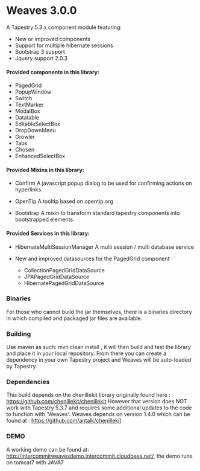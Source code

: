 Weaves 3.0.0
======

A Tapestry 5.3.x component module featuring:

  * New or improved components
  * Support for multiple hibernate sessions
  * Bootstrap 3 support 
  * Jquery support 2.0.3

#### Provided components in this library: ####

- PagedGrid
- PopupWindow
- Switch
- TextMarker
- ModalBox
- Datatable
- EditableSelectBox
- DropDownMenu
- Growler
- Tabs
- Chosen
- EnhancedSelectBox

#### Provided Mixins in this library: ####

 * Confirm
	A javascript popup dialog to be used for confirming actions on hyperlinks.

 * OpenTip
    A tooltip based on opentip.org
    
 * Bootstrap
    A mixin to transform standard tapestry components into bootstrapped elements.

#### Provided Services in this library: ####

 * HibernateMultiSessionManager
	A multi session / multi database service
 
 * New and improved datasources for the PagedGrid component
 	- CollectionPagedGridDataSource
    - JPAPagedGridDataSource
    - HibernatePagedGridDataSource
    
### Binaries ###

For those who cannot build the jar themselves, there is a binaries directory in which compiled and packaged jar files are available.

### Building ###

Use maven as such: mvn clean install , it will then build and test the library and place it in your local repository. From there you can create a dependency in your own Tapestry project and Weaves will be auto-loaded by Tapestry.


### Dependencies ###

This build depends on the chenillekit library originally found here : https://github.com/chenillekit/chenillekit
However that version does NOT work with Tapestry 5.3.7 and requires some additional updates to the code to function with 'Weaves'.
Weaves depends on version 1.4.0 which can be found at : https://github.com/antalk/chenillekit 


### DEMO ###

A working demo can be found at: http://intercommitweavesdemo.intercommit.cloudbees.net/, the demo runs on tomcat7 with JAVA7
